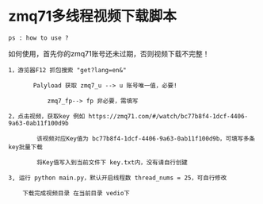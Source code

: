 # zmq71多线程视频下载脚本

    ps : how to use ?
    
如何使用，首先你的zmq71账号还未过期，否则视频下载不完整！
        
    1，游览器F12 抓包搜索 "get?lang=en&" 
    
           Palyload 获取 zmq7_u --> u 账号唯一值，必要!
           
               zmq7_fp--> fp 非必要，需填写
               
    2，点击视频，获取key 例如 https://zmq71.com/#/watch/bc77b8f4-1dcf-4406-9a63-0ab11f100d9b
    
            该视频对应Key值为 bc77b8f4-1dcf-4406-9a63-0ab11f100d9b，可填写多条key批量下载
            
            将Key值写入到当前文件下 key.txt内，没有请自行创建
            
    3, 运行 python main.py，默认开启线程数 thread_nums = 25，可自行修改
    
        下载完成视频目录 在当前目录 vedio下
        

